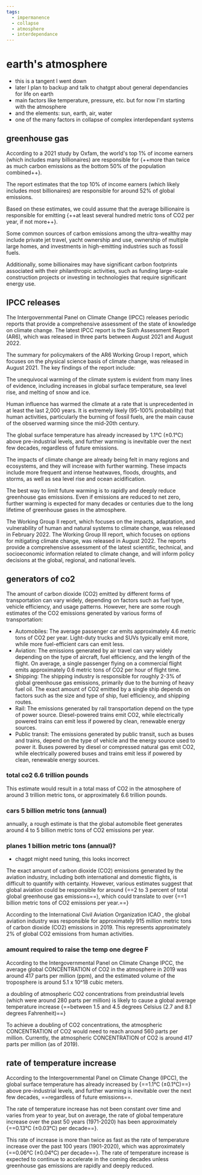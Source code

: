 ```yaml
---
tags:
  - impermanence
  - collapse 
  - atmosphere 
  - interdependance 
---
```

# earth's atmosphere

- this is a tangent I went down
- later I plan to backup and talk to chatgpt about general dependancies for life on earth
- main factors like temperature, pressure, etc. but for now I'm starting with the atmosphere
- and the elements: sun, earth, air, water
- one of the many factors in collapse of complex interdependant systems

## greenhouse gas

According to a 2021 study by Oxfam, the world's top 1% of income earners (which includes many billionaires) are responsible for {++more than twice as much carbon emissions as the bottom 50% of the population combined++}.

The report estimates that the top 10% of income earners (which likely includes most billionaires) are responsible for around 52% of global emissions.

Based on these estimates, we could assume that the average billionaire is responsible for emitting {++at least several hundred metric tons of CO2 per year, if not more++}.

Some common sources of carbon emissions among the ultra-wealthy may include private jet travel, yacht ownership and use, ownership of multiple large homes, and investments in high-emitting industries such as fossil fuels.

Additionally, some billionaires may have significant carbon footprints associated with their philanthropic activities, such as funding large-scale construction projects or investing in technologies that require significant energy use.

## IPCC releases

The Intergovernmental Panel on Climate Change (IPCC) releases periodic reports that provide a comprehensive assessment of the state of knowledge on climate change. The latest IPCC report is the Sixth Assessment Report (AR6), which was released in three parts between August 2021 and August 2022.

The summary for policymakers of the AR6 Working Group I report, which focuses on the physical science basis of climate change, was released in August 2021. The key findings of the report include:

The unequivocal warming of the climate system is evident from many lines of evidence, including increases in global surface temperature, sea level rise, and melting of snow and ice.

Human influence has warmed the climate at a rate that is unprecedented in at least the last 2,000 years. It is extremely likely (95-100% probability) that human activities, particularly the burning of fossil fuels, are the main cause of the observed warming since the mid-20th century.

The global surface temperature has already increased by 1.1°C (±0.1°C) above pre-industrial levels, and further warming is inevitable over the next few decades, regardless of future emissions.

The impacts of climate change are already being felt in many regions and ecosystems, and they will increase with further warming. These impacts include more frequent and intense heatwaves, floods, droughts, and storms, as well as sea level rise and ocean acidification.

The best way to limit future warming is to rapidly and deeply reduce greenhouse gas emissions. Even if emissions are reduced to net zero, further warming is expected for many decades or centuries due to the long lifetime of greenhouse gases in the atmosphere.

The Working Group II report, which focuses on the impacts, adaptation, and vulnerability of human and natural systems to climate change, was released in February 2022. The Working Group III report, which focuses on options for mitigating climate change, was released in August 2022. The reports provide a comprehensive assessment of the latest scientific, technical, and socioeconomic information related to climate change, and will inform policy decisions at the global, regional, and national levels.

## generators of co2

The amount of carbon dioxide (CO2) emitted by different forms of transportation can vary widely, depending on factors such as fuel type, vehicle efficiency, and usage patterns. However, here are some rough estimates of the CO2 emissions generated by various forms of transportation:

- Automobiles: The average passenger car emits approximately 4.6 metric tons of CO2 per year. Light-duty trucks and SUVs typically emit more, while more fuel-efficient cars can emit less.
- Aviation: The emissions generated by air travel can vary widely depending on the type of aircraft, fuel efficiency, and the length of the flight. On average, a single passenger flying on a commercial flight emits approximately 0.6 metric tons of CO2 per hour of flight time.
- Shipping: The shipping industry is responsible for roughly 2-3% of global greenhouse gas emissions, primarily due to the burning of heavy fuel oil. The exact amount of CO2 emitted by a single ship depends on factors such as the size and type of ship, fuel efficiency, and shipping routes.
- Rail: The emissions generated by rail transportation depend on the type of power source. Diesel-powered trains emit CO2, while electrically powered trains can emit less if powered by clean, renewable energy sources.
- Public transit: The emissions generated by public transit, such as buses and trains, depend on the type of vehicle and the energy source used to power it. Buses powered by diesel or compressed natural gas emit CO2, while electrically powered buses and trains emit less if powered by clean, renewable energy sources.

### total co2 6.6 trillion pounds

This estimate would result in a total mass of CO2 in the atmosphere of around 3 trillion metric tons, or approximately 6.6 trillion pounds.

### cars 5 billion metric tons (annual)

annually, a rough estimate is that the global automobile fleet generates around 4 to 5 billion metric tons of CO2 emissions per year.

### planes 1 billion metric tons (annual)?

- chagpt might need tuning, this looks incorrect

The exact amount of carbon dioxide (CO2) emissions generated by the aviation industry, including both international and domestic flights, is difficult to quantify with certainty. However, various estimates suggest that global aviation could be responsible for around {==2 to 3 percent of total global greenhouse gas emissions==), which could translate to over {==1 billion metric tons of CO2 emissions per year.==}

According to the International Civil Aviation Organization  ICAO , the global aviation industry was responsible for approximately 915 million metric tons of carbon dioxide (CO2) emissions in 2019. This represents approximately 2% of global CO2 emissions from human activities.

### amount required to raise the temp one degree F

According to the Intergovernmental Panel on Climate Change IPCC, the average global CONCENTRATION of CO2 in the atmosphere in 2019 was around 417 parts per million (ppm), and the estimated volume of the troposphere is around 5.1 x 10^18 cubic meters.

a doubling of atmospheric CO2 concentrations from preindustrial levels (which were around 280 parts per million) is likely to cause a global average temperature increase {==between 1.5 and 4.5 degrees Celsius (2.7 and 8.1 degrees Fahrenheit)==}

To achieve a doubling of CO2 concentrations, the atmospheric CONCENTRATION of CO2 would need to reach around 560 parts per million. Currently, the atmospheric CONCENTRATION of CO2 is around 417 parts per million (as of 2019).

## rate of temperature increase

According to the Intergovernmental Panel on Climate Change (IPCC), the global surface temperature has already increased by {==1.1°C (±0.1°C)==} above pre-industrial levels, and further warming is inevitable over the next few decades, ==regardless of future emissions==.

The rate of temperature increase has not been constant over time and varies from year to year, but on average, the rate of global temperature increase over the past 50 years (1971-2020) has been approximately {==0.13°C (±0.03°C) per decade==}.

This rate of increase is more than twice as fast as the rate of temperature increase over the past 100 years (1901-2020), which was approximately {==0.06°C (±0.04°C) per decade==}. The rate of temperature increase is expected to continue to accelerate in the coming decades unless greenhouse gas emissions are rapidly and deeply reduced.
